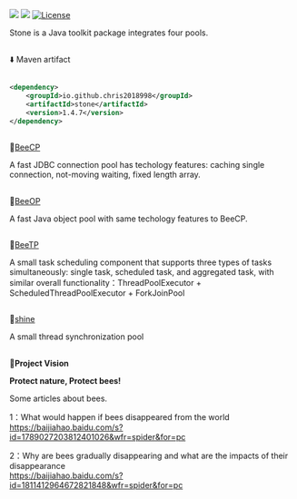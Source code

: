 ![](https://img.shields.io/badge/Java-8+-green.svg)
![](https://img.shields.io/maven-central/v/io.github.chris2018998/stone?logo=apache-maven)
[![License](https://img.shields.io/github/license/Chris2018998/stone?color=4D7A97&logo=apache)](https://github.com/Chris2018998/stone/blob/main/LICENSE)

Stone is a Java toolkit package integrates four pools.

## 
:arrow_down: Maven artifact
```xml

<dependency>
    <groupId>io.github.chris2018998</groupId>
    <artifactId>stone</artifactId>
    <version>1.4.7</version>
</dependency>
```
## 
🌸[BeeCP](doc/Introduction/beecp_readme_eng.md)

A fast JDBC connection pool has techology features: caching single connection, not-moving waiting, fixed length array.

## 
🌷[BeeOP](doc/Introduction/beeop_readme_eng.md)

A fast Java object pool with same techology features to BeeCP.
## 
🌹[BeeTP](doc/Introduction/beetp_readme_eng.md)

A small task scheduling component that supports three types of tasks simultaneously: single task, scheduled task, and aggregated task, with similar overall functionality：ThreadPoolExecutor +
ScheduledThreadPoolExecutor + ForkJoinPool

## 
🌻[shine](doc/Introduction/shine_readme_eng.md)

A small thread synchronization pool


##
🌲**Project Vision** 

**Protect nature, Protect bees!**

Some articles about bees.

1：What would happen if bees disappeared from the world</br>
https://baijiahao.baidu.com/s?id=1789027203812401026&wfr=spider&for=pc

2：Why are bees gradually disappearing and what are the impacts of their disappearance</br>
https://baijiahao.baidu.com/s?id=1811412964672821848&wfr=spider&for=pc


